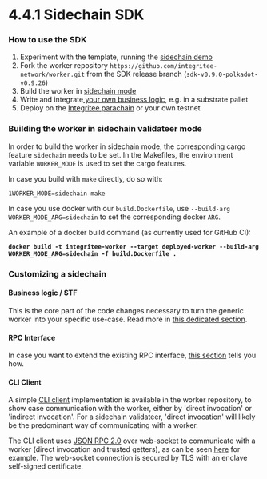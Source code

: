 # 4.4.1 Sidechain SDK

### **How to use the SDK**

1. Experiment with the template, running the [sidechain demo](../4.6-demos/4.6.1-sidechain-demo.md)​
2. Fork the worker repository `https://github.com/integritee-network/worker.git` from the SDK release branch (`sdk-v0.9.0-polkadot-v0.9.26`)
3. Build the worker in [sidechain mode](4.4.1-sidechain-sdk.md#building-the-worker-in-sidechain-validateer-mode)
4. Write and integrate[ your own business logic](4.4.4-custom-business-logic-stf/), e.g. in a substrate pallet
5. Deploy on the [Integritee parachain](4.4.7-integritee-parachain-integration.md) or your own testnet

### **Building the worker in sidechain validateer mode** <a href="#build-sidechain-mode" id="build-sidechain-mode"></a>

In order to build the worker in sidechain mode, the corresponding cargo feature `sidechain` needs to be set. In the Makefiles, the environment variable `WORKER_MODE` is used to set the cargo features.

In case you build with `make` directly, do so with:

`1WORKER_MODE=sidechain make`

In case you use docker with our `build.Dockerfile`, use `--build-arg WORKER_MODE_ARG=sidechain` to set the corresponding docker `ARG`.

An example of a docker build command (as currently used for GitHub CI):

<pre data-line-numbers><code><strong>docker build -t integritee-worker --target deployed-worker --build-arg WORKER_MODE_ARG=sidechain -f build.Dockerfile .</strong></code></pre>



### **Customizing a sidechain**

#### **Business logic / STF**

This is the core part of the code changes necessary to turn the generic worker into your specific use-case. Read more in [this dedicated section](4.4.4-custom-business-logic-stf/).

#### **RPC Interface**

In case you want to extend the existing RPC interface, [this section](4.4.6-rpc-interface.md) tells you how.

#### **CLI Client**

A simple [CLI client](https://github.com/integritee-network/worker/tree/master/cli) implementation is available in the worker repository, to show case communication with the worker, either by 'direct invocation' or 'indirect invocation'. For a sidechain validateer, 'direct invocation' will likely be the predominant way of communicating with a worker.

The CLI client uses [JSON RPC 2.0](https://www.jsonrpc.org/specification) over web-socket to communicate with a worker (direct invocation and trusted getters), as can be seen [here](https://github.com/integritee-network/worker/blob/a9a5afdb2de093de0062d7cb7ad302b8501e24a0/cli/src/trusted\_operation.rs#L226) for example. The web-socket connection is secured by TLS with an enclave self-signed certificate.
